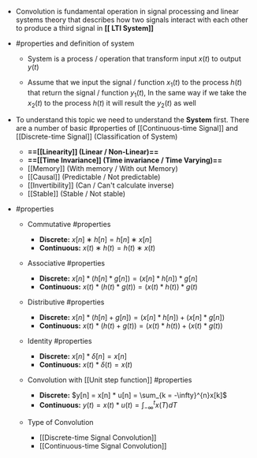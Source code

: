 - Convolution is fundamental operation in signal processing and linear systems theory that describes how two signals interact with each other to produce a third signal in **[[ LTI System]]**
  
- #properties and definition of system
	- System is a process / operation that transform input $x(t)$ to output $y(t)$ 
	  
	-  Assume that we input the signal / function $x_{1}(t)$ to the process $h(t)$ that return the signal / function $y_{1}(t)$, In the same way if we take the $x_{2}(t)$ to the process $h(t)$ it will result the $y_{2}(t)$ as well
	  
- To understand this topic we need to understand the **System** first. There are a number of basic #properties of [[Continuous-time Signal]] and [[Discrete-time Signal]] (Classification of System)
  
	- **==[[Linearity]] (Linear / Non-Linear)==**
	- **==[[Time Invariance]] (Time invariance / Time Varying)==**
	- [[Memory]] (With memory / With out Memory)
	- [[Causal]] (Predictable / Not predictable)
	- [[Invertibility]] (Can / Can't calculate inverse)
	- [[Stable]] (Stable / Not stable)
	  
- #properties 
  
	- Commutative #properties 

		- **Discrete:**  $x[n]∗h[n]=h[n]∗x[n]$
		- **Continuous:**  $x(t)∗h(t)=h(t)∗x(t)$
		  
	- Associative #properties 

		- **Discrete:**  $x[n] * (h[n]*g[n]) = (x[n]*h[n])*g[n]$ 
		- **Continuous:**  $x(t) * (h(t)*g(t)) = (x(t) * h(t)) * g(t)$
		  
	- Distributive #properties 

		- **Discrete:**  $x[n] * (h[n] + g[n]) = (x[n]*h[n]) + (x[n]*g[n])$ 
		- **Continuous:**  $x(t) * (h(t) + g(t)) = (x(t) * h(t)) + (x(t) * g(t))$ 

	- Identity #properties 

		- **Discrete:**  $x[n] * \delta[n] = x[n]$
		- **Continuous:**  $x(t) * \delta(t) = x(t)$

	- Convolution with [[Unit step function]] #properties 

		- **Discrete:**  $y[n] = x[n] * u[n] = \sum_{k = -\infty}^{n}x[k]$
		- **Continuous:** $y(t) = x(t) * u(t) = \int_{-\infty}^{t}x(T)dT$ 

  - Type of Convolution
	- [[Discrete-time Signal Convolution]]
	- [[Continuous-time Signal Convolution]]
